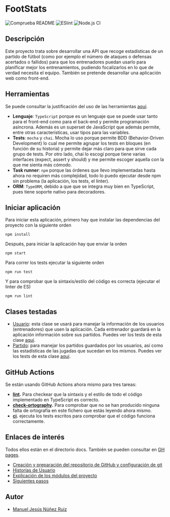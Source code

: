 # FootStats
![Comprueba README](https://github.com/ManuelJNunez/footStats/workflows/Comprueba%20README/badge.svg?branch=master) ![ESlint](https://github.com/ManuelJNunez/footStats/workflows/ESlint/badge.svg?branch=master) ![Node.js CI](https://github.com/ManuelJNunez/footStats/workflows/Node.js%20CI/badge.svg?branch=master)
## Descripción
Este proyecto trata sobre desarrollar una API que recoge estadísticas de un partido de fútbol (como por ejemplo el número de ataques o defensas acertados o fallidos) para que los entrenadores puedan usarlo para planificar mejor los entrenamientos, pudiendo focalizarlos en lo que de verdad necesita el equipo. También se pretende desarrollar una aplicación web como front-end.

## Herramientas
Se puede consultar la justificación del uso de las herramientas [aquí](https://github.com/ManuelJNunez/footStats/blob/master/docs/herramientas.md).
- **Lenguaje**: `TypeScript` porque es un lenguaje que se puede usar tanto para el front-end como para el back-end y permite programación asíncrona. Además es un superset de JavaScript que además permite, entre otras características, usar tipos para las variables. 
- **Tests**: `mocha` y `chai`. Mocha lo uso porque permite BDD (Behavior-Driven Development) lo cual me permite agrupar los tests en bloques (en función de su historia) y permite dejar más claro para que sirve cada grupo de tests. Por otro lado, chai lo escogí porque tiene varias interfaces (expect, assert y should) y me permite escoger aquella con la que me sienta más cómodo.
- **Task runner**: `npm` porque las órdenes que llevo implementadas hasta ahora no requiren más complejidad, todo lo puedo ejecutar desde npm sin problema (la aplicación, los tests, el linter).
- **ORM**: `TypeORM`, debido a que que se integra muy bien en TypeScript, pues tiene soporte nativo para decoradores.

## Iniciar aplicación
Para iniciar esta aplicación, primero hay que instalar las dependencias del proyecto con la siguiente orden

    npm install

Después, para iniciar la aplicación hay que enviar la orden

    npm start

Para correr los tests ejecutar la siguiente orden

    npm run test

Y para comprobar que la sintaxis/estilo del código es correcta (ejecutar el linter de ES)

    npm run lint

## Clases testadas
- [Usuario](https://github.com/ManuelJNunez/footStats/blob/master/src/models/usuario.model.ts): esta clase se usará para manejar la información de los usuarios (entrenadores) que usen la aplicación. Cada entrenador guardará en la aplicación información sobre sus partidos. Puedes ver los tests de esta clase [aquí](https://github.com/ManuelJNunez/footStats/blob/master/tests/test_usuario.ts).
- [Partido](https://github.com/ManuelJNunez/footStats/blob/master/src/models/partido.model.ts): para manejar los partidos guardados por los usuarios, así como las estadísticas de las jugadas que sucedan en los mismos. Puedes ver los tests de esta clase [aquí](https://github.com/ManuelJNunez/footStats/blob/master/tests/test_partido.ts).

## GitHub Actions
Se están usando GitHub Actions ahora mismo para tres tareas:
- **[lint](https://github.com/ManuelJNunez/footStats/blob/master/.github/workflows/lint.yml).** Para checkear que la sintaxis y el estilo de todo el código implementado en TypeScript es correcto.
- **[check-ortography](https://github.com/ManuelJNunez/footStats/blob/master/.github/workflows/check-ortography.yml).** Para comprobar que no se han producido ninguna falta de ortografía en este fichero que estás leyendo ahora mismo.
- **[ci](https://github.com/ManuelJNunez/footStats/blob/master/.github/workflows/ci.yml).** ejecuta los tests escritos para comprobar que el código funciona correctamente.

## Enlaces de interés
Todos ellos están en el directorio docs. También se pueden consultar en [GH pages](https://manueljnunez.github.io/footStats/).
- [Creación y preparación del repositorio de GitHub y configuración de git](https://github.com/ManuelJNunez/footStats/blob/master/docs/git-setup.md)
- [Historias de Usuario](https://github.com/ManuelJNunez/footStats/blob/master/docs/HU.md)
- [Explicación de los módulos del proyecto](https://github.com/ManuelJNunez/footStats/blob/master/docs/modulos.md)
- [Siguientes pasos](https://github.com/ManuelJNunez/footStats/blob/master/docs/siguientespasos.md)

## Autor
- [Manuel Jesús Núñez Ruiz](https://github.com/ManuelJNunez)

